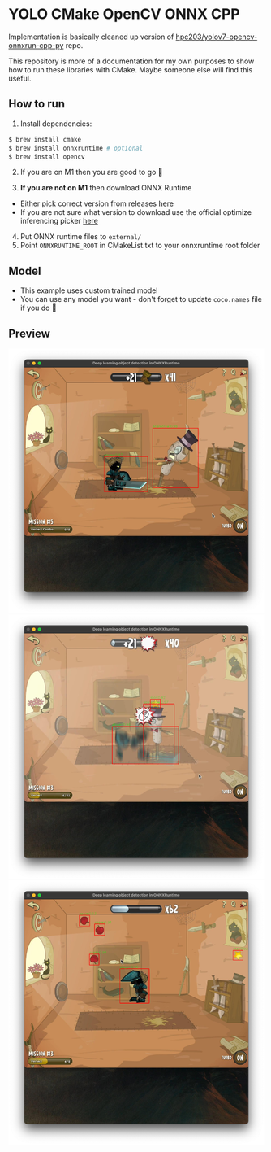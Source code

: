 # YOLO CMake OpenCV ONNX CPP

Implementation is basically cleaned up version of [hpc203/yolov7-opencv-onnxrun-cpp-py](https://github.com/hpc203/yolov7-opencv-onnxrun-cpp-py) repo.

This repository is more of a documentation for my own purposes to show how to run these libraries with CMake. Maybe someone else will find this useful.

## How to run

1) Install dependencies:
```bash
$ brew install cmake
$ brew install onnxruntime # optional
$ brew install opencv
```

2) If you are on M1 then you are good to go 🎉

3) **If you are not on M1** then download ONNX Runtime
- Either pick correct version from releases [here](github.com/microsoft/onnxruntime/releases)
- If you are not sure what version to download use the official optimize inferencing picker [here](https://onnxruntime.ai)

4) Put ONNX runtime files to `external/`
5) Point `ONNXRUNTIME_ROOT` in CMakeList.txt to your onnxruntime root folder

## Model

- This example uses custom trained model
- You can use any model you want - don't forget to update `coco.names` file if you do 🙌

## Preview

![preview](preview.png)
![preview-2](preview-2.png)
![preview-3](preview-3.png)
